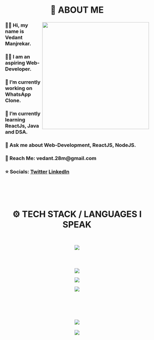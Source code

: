 <h1 align="center" >📃 ABOUT ME</h1>

<div style="margin: 0 1rem">

<img width="350" align="right" src="https://cdn.dribbble.com/users/1708816/screenshots/15637256/media/f9826f0af8a49462f048262a8502035b.gif"/>
  
<h3 align="left"> 🖐🏼 Hi, my name is Vedant Manjrekar. </h3>
    
<h3 align="left"> 👨‍💻 I am an aspiring Web-Developer. </h3>

<h3 align="left"> 🔭 I’m currently working on WhatsApp Clone. </h3>

<h3 align="left"> 🌱 I’m currently learning ReactJs, Java and DSA. </h3>

<h3 align="left"> 💬 Ask me about Web-Development, ReactJS, NodeJS. </h3>
  
<h3 align="left"> 🚀 Reach Me: <b> vedant.28m@gmail.com </b> </h3>

### ⭐️ Socials: [Twitter](https://twitter.com/vedstwt) [LinkedIn](https://www.linkedin.com/in/vedant-manjrekar-705707222/)

<br>
<br>
<br>

<h1 style="text-align:center " align="center" > ⚙ TECH STACK / LANGUAGES I SPEAK</h1>
  
<br>

<p align="center">
  <a href="https://skillicons.dev">
    <img src="https://skillicons.dev/icons?i=html,css,js,react,markdown,vercel,heroku,firebase,express,mui,nodejs,redux,sass,tailwind,mongodb,figma&perline=8" />
  </a>
</p>

<div style= "display: flex; justify-content:center " align="center">

<br>
<br>
  
<div style="margin:2rem">

![](https://github-readme-stats.vercel.app/api?username=Vedant-Manjrekar&theme=chartreuse-dark&hide_border=false&include_all_commits=false&count_private=false)<br />

![](https://github-readme-streak-stats.herokuapp.com/?user=Vedant-Manjrekar&theme=chartreuse-dark&hide_border=false)<br />

![](https://github-readme-stats.vercel.app/api/top-langs/?username=Vedant-Manjrekar&theme=chartreuse-dark&hide_border=false&include_all_commits=false&count_private=false&layout=compact)

</div>

</div>
<br>

<div align="center">

## ![](https://quotes-github-readme.vercel.app/api?type=horizontal&theme=merko)

[![](https://visitcount.itsvg.in/api?id=Vedant-Manjrekar&icon=5&color=6)](https://visitcount.itsvg.in)

</div>
